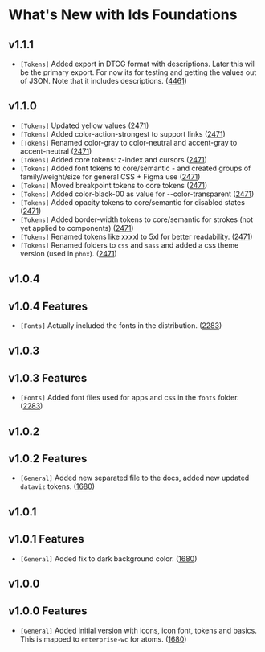 # What's New with Ids Foundations

## v1.1.1

- `[Tokens]` Added export in DTCG format with descriptions. Later this will be the primary export. For now its for testing and getting the values out of JSON. Note that it includes descriptions. ([4461](https://inforwiki.atlassian.net/browse/IDS-4461))

## v1.1.0

- `[Tokens]` Updated yellow values ([2471](https://github.com/infor-design/enterprise/issues/2471))
- `[Tokens]` Added color-action-strongest to support links ([2471](https://github.com/infor-design/enterprise/issues/2471))
- `[Tokens]` Renamed color-gray to color-neutral and accent-gray to accent-neutral ([2471](https://github.com/infor-design/enterprise/issues/2471))
- `[Tokens]` Added core tokens: z-index and cursors ([2471](https://github.com/infor-design/enterprise/issues/2471))
- `[Tokens]` Added font tokens to core/semantic - and created groups of family/weight/size for general CSS + Figma use ([2471](https://github.com/infor-design/enterprise/issues/2471))
- `[Tokens]` Moved breakpoint tokens to core tokens ([2471](https://github.com/infor-design/enterprise/issues/2471))
- `[Tokens]` Added color-black-00 as value for --color-transparent ([2471](https://github.com/infor-design/enterprise/issues/2471))
- `[Tokens]` Added opacity tokens to core/semantic for disabled states ([2471](https://github.com/infor-design/enterprise/issues/2471))
- `[Tokens]` Added border-width tokens to core/semantic for strokes (not yet applied to components) ([2471](https://github.com/infor-design/enterprise/issues/2471))
- `[Tokens]` Renamed tokens like xxxxl to 5xl for better readability. ([2471](https://github.com/infor-design/enterprise/issues/2471))
- `[Tokens]` Renamed folders to `css` and `sass` and added a css theme version (used in `phnx`). ([2471](https://github.com/infor-design/enterprise/issues/2471))

## v1.0.4

## v1.0.4 Features

- `[Fonts]` Actually included the fonts in the distribution. ([2283](https://github.com/infor-design/enterprise/issues/2283))

## v1.0.3

## v1.0.3 Features

- `[Fonts]` Added font files used for apps and css in the `fonts` folder. ([2283](https://github.com/infor-design/enterprise/issues/2283))

## v1.0.2

## v1.0.2 Features

- `[General]` Added new separated file to the docs, added new updated `dataviz` tokens. ([1680](https://github.com/infor-design/enterprise/issues/1680))

## v1.0.1

## v1.0.1 Features

- `[General]` Added fix to dark background color. ([1680](https://github.com/infor-design/enterprise/issues/1680))

## v1.0.0

## v1.0.0 Features

- `[General]` Added initial version with icons, icon font, tokens and basics. This is mapped to `enterprise-wc` for atoms. ([1680](https://github.com/infor-design/enterprise/issues/1680))
